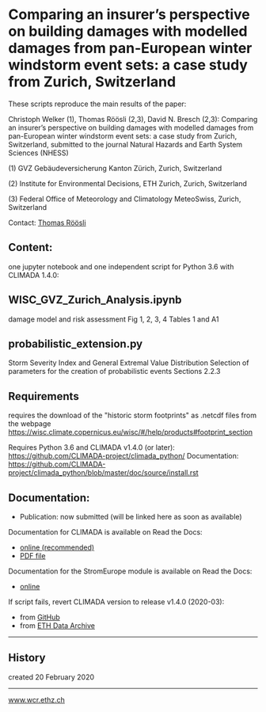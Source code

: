 # Comparing an insurer’s perspective on building damages with modelled damages from pan-European winter windstorm event sets: a case study from Zurich, Switzerland

These scripts reproduce the main results of the paper:

Christoph Welker (1), Thomas Röösli (2,3), David N. Bresch (2,3):
Comparing an insurer’s perspective on building damages with modelled damages from pan-European winter windstorm event sets: a case study from Zurich, Switzerland,
submitted to the journal Natural Hazards and Earth System Sciences (NHESS)

(1) GVZ Gebäudeversicherung Kanton Zürich, Zurich, Switzerland

(2) Institute for Environmental Decisions, ETH Zurich, Zurich, Switzerland

(3) Federal Office of Meteorology and Climatology MeteoSwiss, Zurich, Switzerland

Contact: [Thomas Röösli](mailto:thomas.roeoesli@usys.ethz.ch)

## Content:
one jupyter notebook and one independent script for Python 3.6 with CLIMADA 1.4.0:

##  WISC_GVZ_Zurich_Analysis.ipynb
damage model and risk assessment
Fig 1, 2, 3, 4
Tables 1 and A1

##  probabilistic_extension.py
Storm Severity Index and General Extremal Value Distribution
Selection of parameters for the creation of probabilistic events
Sections 2.2.3



## Requirements

requires the download of the "historic storm footprints" as .netcdf files from the webpage https://wisc.climate.copernicus.eu/wisc/#/help/products#footprint_section

Requires Python 3.6 and CLIMADA v1.4.0 (or later):
https://github.com/CLIMADA-project/climada_python/
Documentation: https://github.com/CLIMADA-project/climada_python/blob/master/doc/source/install.rst

## Documentation:

* Publication: now submitted (will be linked here as soon as available)

Documentation for CLIMADA is available on Read the Docs:

* [online (recommended)](https://climada-python.readthedocs.io/en/stable/)
* [PDF file](https://buildmedia.readthedocs.org/media/pdf/climada-python/stable/climada-python.pdf)

Documentation for the StromEurope module is available on Read the Docs:

* [online](https://climada-python.readthedocs.io/en/stable/tutorial/climada_hazard_StormEurope.html)

If script fails, revert CLIMADA version to release v1.4.0 (2020-03):
* from [GitHub](https://github.com/CLIMADA-project/climada_python/releases/tag/v1.4.0)
* from [ETH Data Archive](http://doi.org/10.5905/ethz-1007-226)



-----
## History
created 20 February 2020

-----

www.wcr.ethz.ch
